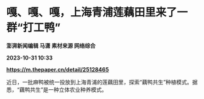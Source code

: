 # 嘎、嘎、嘎，上海青浦莲藕田里来了一群“打工鸭”
**澎湃新闻编辑 马潇 素材来源 网络综合**

**2023-10-31 10:33**

**https://m.thepaper.cn/detail/25128465**

近日，一批麻鸭被统一投放到上海青浦的莲藕田里，探索“藕鸭共生”种植模式。据悉，“藕鸭共生”是一种立体农业种养模式。